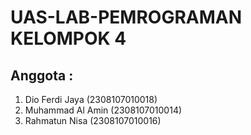 # UAS-LAB-PEMROGRAMAN KELOMPOK 4
## Anggota :
1. Dio Ferdi Jaya (2308107010018)	
2. Muhammad Al Amin (2308107010014)	
3. Rahmatun Nisa (2308107010016)
